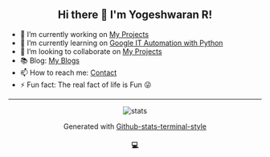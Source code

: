 <h2 align="center"> Hi there 👋 I'm Yogeshwaran R! </h2>


- 🔭 I’m currently working on [My Projects](https://yogeshwaran01.herokuapp.com/projects)
- 🌱 I’m currently learning on [Google IT Automation with Python](https://www.coursera.org/professional-certificates/google-it-automation?)
- 👯 I’m looking to collaborate on [My Projects](https://yogeshwaran01.herokuapp.com/projects)
- 📚 Blog: [My Blogs](https://yogeshwaran01.herokuapp.com/posts)
- 📫 How to reach me: [Contact](https://yogeshwaran01.herokuapp.com/contact)
- ⚡ Fun fact: The real fact of life is Fun 😜

<hr>

<p align="center"><img align="center" src="https://github-stats-terminal-style.herokuapp.com/yogeshwaran01" alt="stats"></p>
<p align="center">Generated with <a href='https://github.com/yogeshwaran01/github-stats-terminal-style'>Github-stats-terminal-style</a></p>


<h4 align="center">  💻  </h4>
